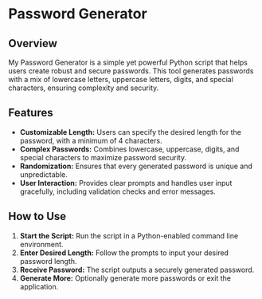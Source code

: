 # Password Generator

## Overview

My Password Generator is a simple yet powerful Python script that helps users create robust and secure passwords. This tool generates passwords with a mix of lowercase letters, uppercase letters, digits, and special characters, ensuring complexity and security.

## Features

- **Customizable Length:** Users can specify the desired length for the password, with a minimum of 4 characters.
- **Complex Passwords:** Combines lowercase, uppercase, digits, and special characters to maximize password security.
- **Randomization:** Ensures that every generated password is unique and unpredictable.
- **User Interaction:** Provides clear prompts and handles user input gracefully, including validation checks and error messages.


## How to Use

1. **Start the Script:** Run the script in a Python-enabled command line environment.
2. **Enter Desired Length:** Follow the prompts to input your desired password length.
3. **Receive Password:** The script outputs a securely generated password.
4. **Generate More:** Optionally generate more passwords or exit the application.

